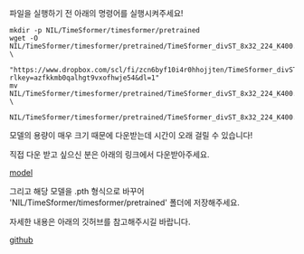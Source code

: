 파일을 실행하기 전 아래의 명령어를 실행시켜주세요!
```
mkdir -p NIL/TimeSformer/timesformer/pretrained
wget -O NIL/TimeSformer/timesformer/pretrained/TimeSformer_divST_8x32_224_K400.pyth \
   "https://www.dropbox.com/scl/fi/zcn6byf10i4r0hhojjten/TimeSformer_divST_8x32_224_K400.pyth?rlkey=azfkkmb0qalhgt9vxofhwje54&dl=1"
mv NIL/TimeSformer/timesformer/pretrained/TimeSformer_divST_8x32_224_K400.pyth \
   NIL/TimeSformer/timesformer/pretrained/TimeSformer_divST_8x32_224_K400.pth
```

모델의 용량이 매우 크기 때문에 다운받는데 시간이 오래 걸릴 수 있습니다!

직접 다운 받고 싶으신 분은 아래의 링크에서 다운받아주세요.

[model](https://www.dropbox.com/scl/fi/zcn6byf10i4r0hhojjten/TimeSformer_divST_8x32_224_K400.pyth?rlkey=azfkkmb0qalhgt9vxofhwje54&e=1&dl=0)

그리고 해당 모델을 .pth 형식으로 바꾸어 'NIL/TimeSformer/timesformer/pretrained' 폴더에 저장해주세요.

자세한 내용은 아래의 깃허브를 참고해주시길 바랍니다.

[github](https://github.com/facebookresearch/TimeSformer)
